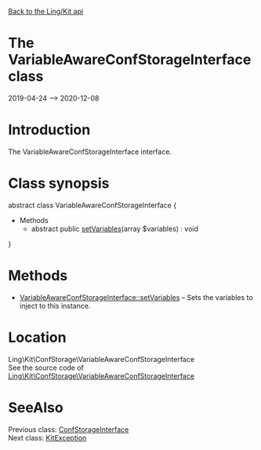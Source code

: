[Back to the Ling/Kit api](https://github.com/lingtalfi/Kit/blob/master/doc/api/Ling/Kit.md)



The VariableAwareConfStorageInterface class
================
2019-04-24 --> 2020-12-08






Introduction
============

The VariableAwareConfStorageInterface interface.



Class synopsis
==============


abstract class <span class="pl-k">VariableAwareConfStorageInterface</span>  {

- Methods
    - abstract public [setVariables](https://github.com/lingtalfi/Kit/blob/master/doc/api/Ling/Kit/ConfStorage/VariableAwareConfStorageInterface/setVariables.md)(array $variables) : void

}






Methods
==============

- [VariableAwareConfStorageInterface::setVariables](https://github.com/lingtalfi/Kit/blob/master/doc/api/Ling/Kit/ConfStorage/VariableAwareConfStorageInterface/setVariables.md) &ndash; Sets the variables to inject to this instance.





Location
=============
Ling\Kit\ConfStorage\VariableAwareConfStorageInterface<br>
See the source code of [Ling\Kit\ConfStorage\VariableAwareConfStorageInterface](https://github.com/lingtalfi/Kit/blob/master/ConfStorage/VariableAwareConfStorageInterface.php)



SeeAlso
==============
Previous class: [ConfStorageInterface](https://github.com/lingtalfi/Kit/blob/master/doc/api/Ling/Kit/ConfStorage/ConfStorageInterface.md)<br>Next class: [KitException](https://github.com/lingtalfi/Kit/blob/master/doc/api/Ling/Kit/Exception/KitException.md)<br>
